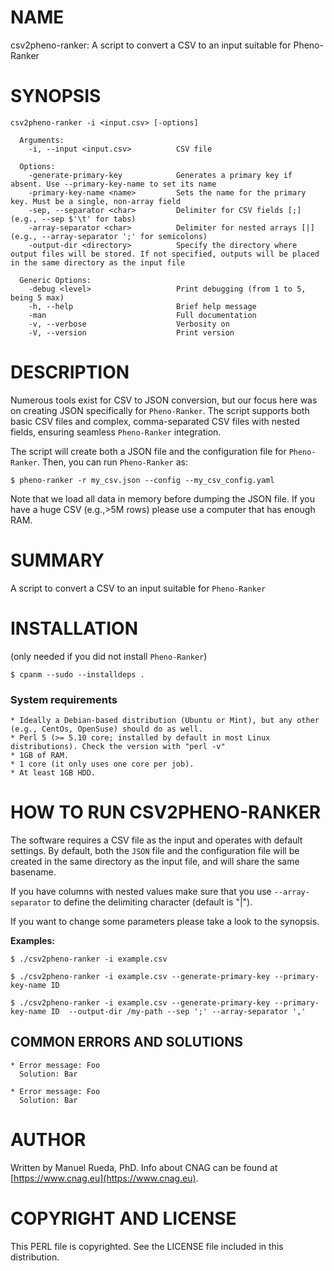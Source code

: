 # NAME

csv2pheno-ranker: A script to convert a CSV to an input suitable for Pheno-Ranker

# SYNOPSIS

    csv2pheno-ranker -i <input.csv> [-options]

      Arguments:
        -i, --input <input.csv>          CSV file

      Options:
        -generate-primary-key            Generates a primary key if absent. Use --primary-key-name to set its name
        -primary-key-name <name>         Sets the name for the primary key. Must be a single, non-array field
        -sep, --separator <char>         Delimiter for CSV fields [;] (e.g., --sep $'\t' for tabs)
        -array-separator <char>          Delimiter for nested arrays [|] (e.g., --array-separator ';' for semicolons)
        -output-dir <directory>          Specify the directory where output files will be stored. If not specified, outputs will be placed in the same directory as the input file

      Generic Options:
        -debug <level>                   Print debugging (from 1 to 5, being 5 max)
        -h, --help                       Brief help message
        -man                             Full documentation
        -v, --verbose                    Verbosity on
        -V, --version                    Print version

# DESCRIPTION

Numerous tools exist for CSV to JSON conversion, but our focus here was on creating JSON specifically for `Pheno-Ranker`. The script supports both basic CSV files and complex, comma-separated CSV files with nested fields, ensuring seamless `Pheno-Ranker` integration.

The script will create both a JSON file and the configuration file for `Pheno-Ranker`. Then, you can run `Pheno-Ranker` as:

    $ pheno-ranker -r my_csv.json --config --my_csv_config.yaml

Note that we load all data in memory before dumping the JSON file. If you have a huge CSV (e.g.,>5M rows) please use a computer that has enough RAM.

# SUMMARY

A script to convert a CSV to an input suitable for `Pheno-Ranker`

# INSTALLATION

(only needed if you did not install `Pheno-Ranker`)

    $ cpanm --sudo --installdeps .

### System requirements

    * Ideally a Debian-based distribution (Ubuntu or Mint), but any other (e.g., CentOs, OpenSuse) should do as well.
    * Perl 5 (>= 5.10 core; installed by default in most Linux distributions). Check the version with "perl -v"
    * 1GB of RAM.
    * 1 core (it only uses one core per job).
    * At least 1GB HDD.

# HOW TO RUN CSV2PHENO-RANKER

The software requires a CSV file as the input and operates with default settings. By default, both the `JSON` file and the configuration file will be created in the same directory as the input file, and will share the same basename.

If you have columns with nested values make sure that you use `--array-separator` to define the delimiting character (default is "|").

If you want to change some parameters please take a look to the synopsis.

**Examples:**

    $ ./csv2pheno-ranker -i example.csv
    
    $ ./csv2pheno-ranker -i example.csv --generate-primary-key --primary-key-name ID

    $ ./csv2pheno-ranker -i example.csv --generate-primary-key --primary-key-name ID  --output-dir /my-path --sep ';' --array-separator ','

## COMMON ERRORS AND SOLUTIONS

    * Error message: Foo
      Solution: Bar

    * Error message: Foo
      Solution: Bar

# AUTHOR 

Written by Manuel Rueda, PhD. Info about CNAG can be found at [https://www.cnag.eu](https://www.cnag.eu).

# COPYRIGHT AND LICENSE

This PERL file is copyrighted. See the LICENSE file included in this distribution.
